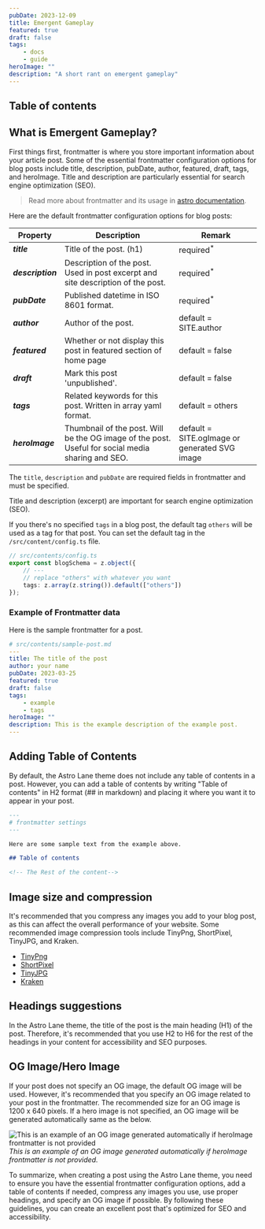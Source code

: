 ```yaml
---
pubDate: 2023-12-09
title: Emergent Gameplay
featured: true
draft: false
tags:
    - docs
    - guide
heroImage: ""
description: "A short rant on emergent gameplay"
---
```

## Table of contents

## What is Emergent Gameplay?

















First things first, frontmatter is where you store important information about your article post. Some of the essential frontmatter configuration options for blog posts include title, description, pubDate, author, featured, draft, tags, and heroImage. Title and description are particularly essential for search engine optimization (SEO).

> Read more about frontmatter and its usage in [astro documentation](https://docs.astro.build/en/guides/markdown-content/).

Here are the default frontmatter configuration options for blog posts:

| Property          | Description                                                                                       | Remark                                        |
| ----------------- | ------------------------------------------------------------------------------------------------- | --------------------------------------------- |
| **_title_**       | Title of the post. (h1)                                                                           | required<sup>\*</sup>                         |
| **_description_** | Description of the post. Used in post excerpt and site description of the post.                   | required<sup>\*</sup>                         |
| **_pubDate_**     | Published datetime in ISO 8601 format.                                                            | required<sup>\*</sup>                         |
| **_author_**      | Author of the post.                                                                               | default = SITE.author                         |
| **_featured_**    | Whether or not display this post in featured section of home page                                 | default = false                               |
| **_draft_**       | Mark this post 'unpublished'.                                                                     | default = false                               |
| **_tags_**        | Related keywords for this post. Written in array yaml format.                                     | default = others                              |
| **_heroImage_**   | Thumbnail of the post. Will be the OG image of the post. Useful for social media sharing and SEO. | default = SITE.ogImage or generated SVG image |

The `title`, `description` and `pubDate` are required fields in frontmatter and must be specified.

Title and description (excerpt) are important for search engine optimization (SEO).

If you there's no specified `tags` in a blog post, the default tag `others` will be used as a tag for that post. You can set the default tag in the `/src/content/config.ts` file.

```ts
// src/contents/config.ts
export const blogSchema = z.object({
    // ---
    // replace "others" with whatever you want
    tags: z.array(z.string()).default(["others"])
});
```

### Example of Frontmatter data

Here is the sample frontmatter for a post.

```yaml
# src/contents/sample-post.md
---
title: The title of the post
author: your name
pubDate: 2023-03-25
featured: true
draft: false
tags:
    - example
    - tags
heroImage: ""
description: This is the example description of the example post.
---
```

## Adding Table of Contents

By default, the Astro Lane theme does not include any table of contents in a post. However, you can add a table of contents by writing "Table of contents" in H2 format (## in markdown) and placing it where you want it to appear in your post.

```md
---
# frontmatter settings
---

Here are some sample text from the example above.

## Table of contents

<!-- The Rest of the content-->
```

## Image size and compression

It's recommended that you compress any images you add to your blog post, as this can affect the overall performance of your website. Some recommended image compression tools include TinyPng, ShortPixel, TinyJPG, and Kraken.

-   [TinyPng](https://tinypng.com/)
-   [ShortPixel](https://shortpixel.com/online-image-compression)
-   [TinyJPG](https://tinyjpg.com/)
-   [Kraken](https://kraken.io/)

## Headings suggestions

In the Astro Lane theme, the title of the post is the main heading (H1) of the post. Therefore, it's recommended that you use H2 to H6 for the rest of the headings in your content for accessibility and SEO purposes.

## OG Image/Hero Image

If your post does not specify an OG image, the default OG image will be used. However, it's recommended that you specify an OG image related to your post in the frontmatter. The recommended size for an OG image is 1200 x 640 pixels. If a hero image is not specified, an OG image will be generated automatically same as the below.

![This is an example of an OG image generated automatically if heroImage frontmatter is not provided](/adding-posts-in-astro-lane.png)
_This is an example of an OG image generated automatically if heroImage frontmatter is not provided._

To summarize, when creating a post using the Astro Lane theme, you need to ensure you have the essential frontmatter configuration options, add a table of contents if needed, compress any images you use, use proper headings, and specify an OG image if possible. By following these guidelines, you can create an excellent post that's optimized for SEO and accessibility.
